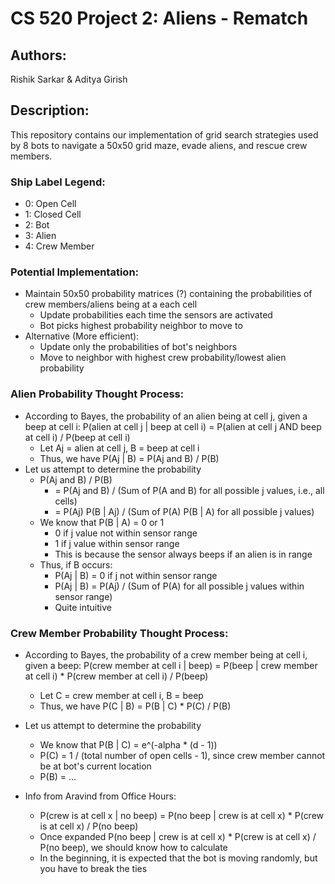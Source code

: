 # CS 520 Project 2: Aliens - Rematch

## Authors:
Rishik Sarkar & Aditya Girish

## Description:
This repository contains our implementation of grid search strategies used by 8 bots to navigate a 50x50 grid maze, evade aliens, and rescue crew members.

### Ship Label Legend:
- 0: Open Cell
- 1: Closed Cell
- 2: Bot
- 3: Alien
- 4: Crew Member

### Potential Implementation:
- Maintain 50x50 probability matrices (?) containing the probabilities of crew members/aliens being at a each cell
    - Update probabilities each time the sensors are activated
    - Bot picks highest probability neighbor to move to
- Alternative (More efficient):
    - Update only the probabilities of bot's neighbors
    - Move to neighbor with highest crew probability/lowest alien probability

### Alien Probability Thought Process:
- According to Bayes, the probability of an alien being at cell j, given a beep at cell i: P(alien at cell j | beep at cell i) = P(alien at cell j AND beep at cell i) / P(beep at cell i)
    - Let Aj = alien at cell j, B = beep at cell i
    - Thus, we have P(Aj | B) = P(Aj and B) / P(B)
- Let us attempt to determine the probability
    - P(Aj and B) / P(B) 
        - = P(Aj and B) / (Sum of P(A and B) for all possible j values, i.e., all cells)
        - = P(Aj) P(B | Aj) / (Sum of P(A) P(B | A) for all possible j values)
    - We know that P(B | A) = 0 or 1
        - 0 if j value not within sensor range
        - 1 if j value within sensor range
        - This is because the sensor always beeps if an alien is in range
    - Thus, if B occurs:
        - P(Aj | B) = 0 if j not within sensor range
        - P(Aj | B) = P(Aj) / (Sum of P(A) for all possible j values within sensor range)
        - Quite intuitive

### Crew Member Probability Thought Process:
- According to Bayes, the probability of a crew member being at cell i, given a beep: P(crew member at cell i | beep) = P(beep | crew member at cell i) * P(crew member at cell i) / P(beep)
    - Let C = crew member at cell i, B = beep
    - Thus, we have P(C | B) = P(B | C) * P(C) / P(B)
- Let us attempt to determine the probability
    - We know that P(B | C) = e^(-alpha * (d - 1))
    - P(C) = 1 / (total number of open cells - 1), since crew member cannot be at bot's current location
    - P(B) = ...
 
- Info from Aravind from Office Hours:
    - P(crew is at cell x | no beep) = P(no beep | crew is at cell x) * P(crew is at cell x) / P(no beep)
    - Once expanded P(no beep | crew is at cell x) * P(crew is at cell x) / P(no beep), we should know how to calculate
    - In the beginning, it is expected that the bot is moving randomly, but you have to break the ties 

